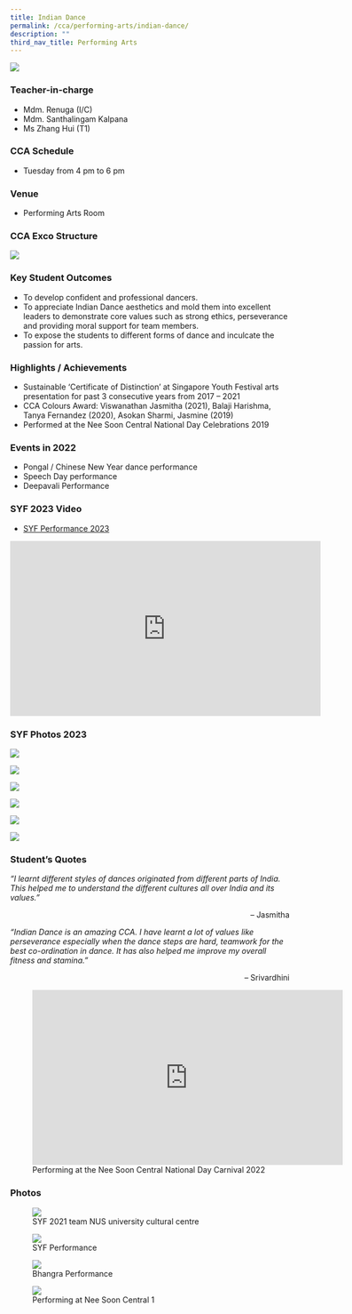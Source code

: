 ```yaml
---
title: Indian Dance
permalink: /cca/performing-arts/indian-dance/
description: ""
third_nav_title: Performing Arts
---
```

![](/images/StudDevelopment/CCAs/PerformingArts/IndianDance/indian%20dance_2023.JPG)


### Teacher-in-charge	
* Mdm. Renuga (I/C)
* Mdm. Santhalingam Kalpana
* Ms Zhang Hui (T1)

### CCA Schedule
* Tuesday from 4 pm to 6 pm

### Venue
* Performing Arts Room

### CCA Exco Structure
![](/images/StudDevelopment/CCAs/PerformingArts/IndianDance/IndianDance_EXCO.jpg)

### Key Student Outcomes

* To develop confident and professional dancers.
* To appreciate Indian Dance aesthetics and mold them into excellent leaders to demonstrate core values such as strong ethics, perseverance and providing moral support for team members.
* To expose the students to different forms of dance and inculcate the passion for arts.

### Highlights / Achievements

* Sustainable ‘Certificate of Distinction’ at Singapore Youth Festival arts presentation for past 3 consecutive years from 2017 – 2021
* CCA Colours Award: Viswanathan Jasmitha (2021), Balaji Harishma, Tanya Fernandez (2020), Asokan Sharmi, Jasmine (2019)
* Performed at the Nee Soon Central National Day Celebrations 2019

### Events in 2022

* Pongal / Chinese New Year dance performance
* Speech Day performance
* Deepavali Performance

### SYF 2023 Video

* [SYF Performance 2023](https://youtu.be/qvN-rQqY4E0)

<iframe allowfullscreen="" allow="accelerometer; autoplay; clipboard-write; encrypted-media; gyroscope; picture-in-picture; web-share" frameborder="0" title="YouTube video player" src="https://www.youtube.com/embed/qvN-rQqY4E0" height="315" width="560"></iframe>

### SYF Photos 2023
![](/images/StudDevelopment/CCAs/PerformingArts/IndianDance/syf1-2023.png)

![](/images/StudDevelopment/CCAs/PerformingArts/IndianDance/syf2-2023.png)

![](/images/StudDevelopment/CCAs/PerformingArts/IndianDance/syf3-2023.png)

![](/images/StudDevelopment/CCAs/PerformingArts/IndianDance/syf4-2023.png)

![](/images/StudDevelopment/CCAs/PerformingArts/IndianDance/syf5-2023.png)

![](/images/StudDevelopment/CCAs/PerformingArts/IndianDance/syf6-2023.png)


### Student’s Quotes

*“I learnt different styles of dances originated from different parts of India. This helped me to understand the different cultures all over India and its values.”*

<div style="text-align:right">– Jasmitha</div>

*“Indian Dance is an amazing CCA. I have learnt a lot of values like perseverance especially when the dance steps are hard, teamwork for the best co-ordination in dance. It has also helped me improve my overall fitness and stamina.”*

<div style="text-align:right">– Srivardhini</div>

<figure><iframe width="560" height="315" src="https://www.youtube.com/embed/SISnDbEv5Qg" title="YouTube video player" frameborder="0" allow="accelerometer; autoplay; clipboard-write; encrypted-media; gyroscope; picture-in-picture; web-share" allowfullscreen=""></iframe><figcaption>Performing at the Nee Soon Central National Day Carnival 2022</figcaption></figure>



### Photos

<figure><img src="/images/StudDevelopment/CCAs/PerformingArts/IndianDance/IndianDance5.jpg"><figcaption>SYF 2021 team NUS university cultural centre</figcaption></figure>

<figure><img src="/images/StudDevelopment/CCAs/PerformingArts/IndianDance/IndianDance6.jpg"><figcaption>SYF Performance</figcaption></figure>

<figure><img src="/images/StudDevelopment/CCAs/PerformingArts/IndianDance/IndianDance7.jpg"><figcaption>Bhangra Performance</figcaption></figure>

<figure><img src="/images/StudDevelopment/CCAs/PerformingArts/IndianDance/IndianDance8.jpg"><figcaption>Performing at Nee Soon Central 1</figcaption></figure>